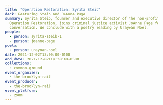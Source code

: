 ```yaml
---
title: "Operation Restoration: Syrita Steib"
deck: Featuring Steib and JoAnne Page
summary: Syrita Steib, founder and executive director of the non-profit
  Operation Restoration, joins criminal justice activist JoAnne Page for a
  conversation. We conclude with a poetry reading by Urayoán Noel.
people:
  - person: syrita-steib-1
  - person: joanne-page
poets:
  - person: urayoan-noel
date: 2021-12-02T13:00:00-0500
end_date: 2021-12-02T14:30:00-0500
collections:
  - common-ground
event_organizer:
  - the-brooklyn-rail
event_producer:
  - the-brooklyn-rail
event_platform:
  - zoom
---
```

